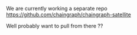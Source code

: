 We are currently working a separate repo 
https://github.com/chaingraph/chaingraph-satellite

Well probably want to pull from there ??
